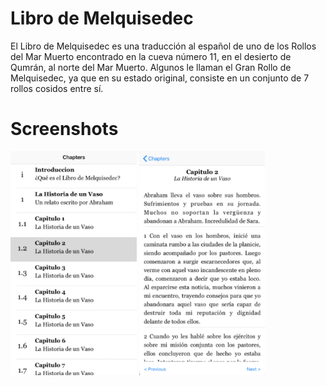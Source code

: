 # Libro de Melquisedec

El Libro de Melquisedec es una traducción al español de uno de los Rollos del Mar Muerto encontrado en la cueva número 11, en el desierto de Qumrán, al norte del Mar Muerto. Algunos le llaman el Gran Rollo de Melquisedec, ya que en su estado original, consiste en un conjunto de 7 rollos cosidos entre sí.


# Screenshots

<img src="appstore/book-chapters.png" width="40%" >

<img src="appstore/book-content.png" width="40%" >




